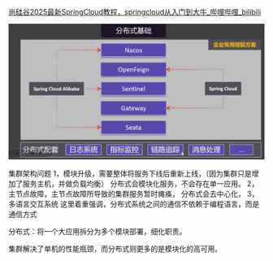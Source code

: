 [尚硅谷2025最新SpringCloud教程，springcloud从入门到大牛\_哔哩哔哩\_bilibili](https://www.bilibili.com/video/BV1UJc2ezEFU/?spm_id_from=333.337.search-card.all.click&vd_source=42a34108f7779b1b4a169f345663e011)


![](img/Pasted%20image%2020250303151754.png)




集群架构问题
1，模块升级，需要整体将服务下线后重新上线，（因为集群只是增加了服务主机，并做负载均衡）
分布式会模块化服务，不会存在单一应用。
2，主节点故障，主节点故障所导致的集群服务暂时瘫痪，
分布式会去中心化，
3，多语言交互系统
这里着重强调，分布式系统之间的通信不依赖于编程语言，而是通信方式




分布式：将一个大应用拆分为多个模块部署，细化职责。



集群解决了单机的性能瓶颈，而分布式则更多的是模块化的高可用。
